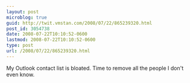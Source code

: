 ```yaml
---
layout: post
microblog: true
guid: http://twit.vmstan.com/2008/07/22/865239320.html
post_id: 3054738
date: 2008-07-22T10:10:52-0600
lastmod: 2008-07-22T10:10:52-0600
type: post
url: /2008/07/22/865239320.html
---
```

My Outlook contact list is bloated. Time to remove all the people I don't even know.
